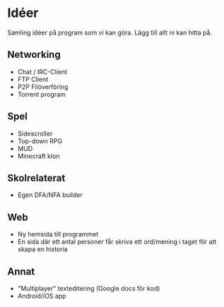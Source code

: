 
# Idéer

Samling idéer på program som vi kan göra. Lägg till allt ni kan hitta på.

## Networking
* Chat / IRC-Client
* FTP Client
* P2P Filöverföring
* Torrent program

## Spel
* Sidescroller
* Top-down RPG
* MUD
* Minecraft klon

## Skolrelaterat 
* Egen DFA/NFA builder

## Web
* Ny hemsida till programmet
* En sida där ett antal personer får skriva ett ord/mening i taget för att skapa en historia

## Annat
* "Multiplayer" texteditering (Google docs för kod)
* Android/iOS app

